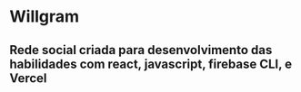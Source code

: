 # Willgram 

## Rede social criada para desenvolvimento das habilidades com react, javascript, firebase CLI, e Vercel
